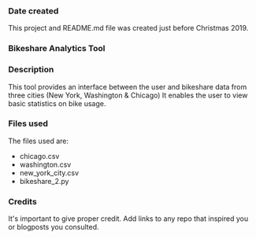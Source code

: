 ### Date created
This project and README.md file was created just before Christmas 2019.

### Bikeshare Analytics Tool


### Description
This tool provides an interface between the user and bikeshare data from three cities (New York, Washington & Chicago)
It enables the user to view basic statistics on bike usage.

### Files used
The files used are:
* chicago.csv
* washington.csv
* new_york_city.csv
* bikeshare_2.py

### Credits
It's important to give proper credit. Add links to any repo that inspired you or blogposts you consulted.
